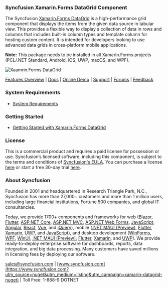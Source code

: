 ### Syncfusion Xamarin.Forms DataGrid Component
The Syncfusion [Xamarin.Forms DataGrid](https://www.syncfusion.com/xamarin-ui-controls/xamarin-datagrid?utm_source=nuget&utm_medium=listing&utm_campaign=xamarin-datagrid-nuget) is a high-performance grid component that displays the items from the given data source in tabular view. This provides a flexible way to display a collection of data in rows and columns that includes built-in column types and template column for hosting custom content. It is intended for developers looking to use advanced data grids in cross-platform mobile applications. 

**Note:** This package needs to be installed in all Xamarin.Forms projects (PCL/.NET Standard, Android, iOS, UWP, macOS, and WPF).

![Xaamrin.Forms DataGrid](https://cdn.syncfusion.com/nuget-readme/xamarin/xamarin-forms-datagrid.png)

[Features Overview](https://www.syncfusion.com/xamarin-ui-controls/xamarin-datagrid?utm_source=nuget&utm_medium=listing&utm_campaign=xamarin-datagrid-nuget) | [Docs](https://help.syncfusion.com/xamarin/datagrid/getting-started?utm_source=nuget&utm_medium=listing&utm_campaign=xamarin-datagrid-nuget) | [Online Demo](https://github.com/syncfusion/xamarin-demos?utm_source=nuget&utm_medium=listing&utm_campaign=xamarin-datagrid-nuget) | [Support](https://support.syncfusion.com/create?utm_source=nuget&utm_medium=listing&utm_campaign=xamarin-datagrid-nuget) | [Forums](https://www.syncfusion.com/forums/xamarin.forms?utm_source=nuget&utm_medium=listing&utm_campaign=xamarin-datagrid-nuget) | [Feedback](https://www.syncfusion.com/feedback/xamarin-forms?utm_source=nuget&utm_medium=listing&utm_campaign=xamarin-datagrid-nuget)

### System Requirements

* [System Requirements](https://help.syncfusion.com/xamarin/installation/system-requirements?utm_source=nuget&utm_medium=listing&utm_campaign=xamarin-datagrid-nuget)

### Getting Started

* [Getting Started with Xamarin.Forms DataGrid](https://help.syncfusion.com/xamarin/datagrid/getting-started?utm_source=nuget&utm_medium=listing&utm_campaign=xamarin-datagrid-nuget)

### License

This is a commercial product and requires a paid license for possession or use. Syncfusion’s licensed software, including this component, is subject to the terms and conditions of [Syncfusion's EULA](https://www.syncfusion.com/eula/es/?utm_source=nuget&utm_medium=listing&utm_campaign=xamarin-datagrid-nuget). You can purchase a license [here](https://www.syncfusion.com/sales/products?utm_source=nuget&utm_medium=listing&utm_campaign=xamarin-datagrid-nuget) or start a free 30-day trial [here](https://www.syncfusion.com/account/manage-trials/start-trials?utm_source=nuget&utm_medium=listing&utm_campaign=xamarin-datagrid-nuget).

### About Syncfusion

Founded in 2001 and headquartered in Research Triangle Park, N.C., Syncfusion has more than 27,000+ customers and more than 1 million users, including large financial institutions, Fortune 500 companies, and global IT consultancies.
 
Today, we provide 1700+ components and frameworks for web ([Blazor](https://www.syncfusion.com/blazor-components?utm_source=nuget&utm_medium=listing&utm_campaign=xamarin-datagrid-nuget), [Flutter](https://www.syncfusion.com/flutter-widgets?utm_source=nuget&utm_medium=listing&utm_campaign=xamarin-datagrid-nuget), [ASP.NET Core](https://www.syncfusion.com/aspnet-core-ui-controls?utm_source=nuget&utm_medium=listing&utm_campaign=xamarin-datagrid-nuget), [ASP.NET MVC](https://www.syncfusion.com/aspnet-mvc-ui-controls?utm_source=nuget&utm_medium=listing&utm_campaign=xamarin-datagrid-nuget), [ASP.NET Web Forms](https://www.syncfusion.com/jquery/aspnet-webforms-ui-controls?utm_source=nuget&utm_medium=listing&utm_campaign=xamarin-datagrid-nuget), [JavaScript](https://www.syncfusion.com/javascript-ui-controls?utm_source=nuget&utm_medium=listing&utm_campaign=xamarin-datagrid-nuget), [Angular](https://www.syncfusion.com/angular-ui-components?utm_source=nuget&utm_medium=listing&utm_campaign=xamarin-datagrid-nuget), [React](https://www.syncfusion.com/react-ui-components?utm_source=nuget&utm_medium=listing&utm_campaign=xamarin-datagrid-nuget), [Vue](https://www.syncfusion.com/vue-ui-components?utm_source=nuget&utm_medium=listing&utm_campaign=xamarin-datagrid-nuget), and [jQuery](https://www.syncfusion.com/jquery-ui-widgets?utm_source=nuget&utm_medium=listing&utm_campaign=xamarin-datagrid-nuget)), mobile ([.NET MAUI (Preview)](https://www.syncfusion.com/maui-controls?utm_source=nuget&utm_medium=listing&utm_campaign=xamarin-datagrid-nuget), [Flutter](https://www.syncfusion.com/flutter-widgets?utm_source=nuget&utm_medium=listing&utm_campaign=xamarin-datagrid-nuget), [Xamarin](https://www.syncfusion.com/xamarin-ui-controls?utm_source=nuget&utm_medium=listing&utm_campaign=xamarin-datagrid-nuget), [UWP](https://www.syncfusion.com/uwp-ui-controls?utm_source=nuget&utm_medium=listing&utm_campaign=xamarin-datagrid-nuget), and [JavaScript](https://www.syncfusion.com/javascript-ui-controls?utm_source=nuget&utm_medium=listing&utm_campaign=xamarin-datagrid-nuget)), and desktop development ([WinForms](https://www.syncfusion.com/winforms-ui-controls?utm_source=nuget&utm_medium=listing&utm_campaign=xamarin-datagrid-nuget), [WPF](https://www.syncfusion.com/wpf-controls?utm_source=nuget&utm_medium=listing&utm_campaign=xamarin-datagrid-nuget), [WinUI](https://www.syncfusion.com/winui-controls?utm_source=nuget&utm_medium=listing&utm_campaign=xamarin-datagrid-nuget), [.NET MAUI (Preview)](https://www.syncfusion.com/maui-controls?utm_source=nuget&utm_medium=listing&utm_campaign=xamarin-datagrid-nuget), [Flutter](https://www.syncfusion.com/flutter-widgets?utm_source=nuget&utm_medium=listing&utm_campaign=xamarin-datagrid-nuget), [Xamarin](https://www.syncfusion.com/xamarin-ui-controls?utm_source=nuget&utm_medium=listing&utm_campaign=xamarin-datagrid-nuget), and [UWP](https://www.syncfusion.com/uwp-ui-controls?utm_source=nuget&utm_medium=listing&utm_campaign=xamarin-datagrid-nuget)). We provide ready-to-deploy enterprise software for dashboards, reports, data integration, and big data processing. Many customers have saved millions in licensing fees by deploying our software.

[sales@syncfusion.com](mailto:sales@syncfusion.com?Subject=Syncfusion%20Xamarin.Forms%20DataGrid-%20NuGet) | [www.syncfusion.com](https://www.syncfusion.com?utm_source=nuget&utm_medium=listing&utm_campaign=xamarin-datagrid-nuget) | Toll Free: 1-888-9 DOTNET

     